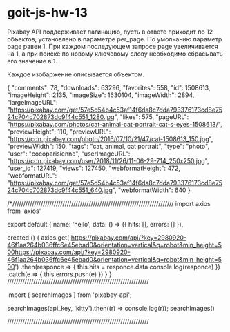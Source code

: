 # goit-js-hw-13

Pixabay API поддерживает пагинацию, пусть в ответе приходит по 12 объектов, установлено в параметре per_page. По умолчанию параметр page равен 1. При каждом последующем запросе page увеличивается на 1, а при поиске по новому ключевому слову необходимо сбрасывать его значение в 1.

Каждое изобаржение описывается объектом.

{
  "comments": 78,
  "downloads": 63296,
  "favorites": 558,
  "id": 1508613,
  "imageHeight": 2135,
  "imageSize": 1630104,
  "imageWidth": 2894,
  "largeImageURL": "https://pixabay.com/get/57e5d54b4c53af14f6da8c7dda793376173cd8e7524c704c702873dc9f44c551_1280.jpg",
  "likes": 575,
  "pageURL": "https://pixabay.com/photos/cat-animal-cat-portrait-cat-s-eyes-1508613/",
  "previewHeight": 110,
  "previewURL": "https://cdn.pixabay.com/photo/2016/07/10/21/47/cat-1508613_150.jpg",
  "previewWidth": 150,
  "tags": "cat, animal, cat portrait",
  "type": "photo",
  "user": "cocoparisienne",
  "userImageURL": "https://cdn.pixabay.com/user/2018/11/26/11-06-29-714_250x250.jpg",
  "user_id": 127419,
  "views": 127450,
  "webformatHeight": 472,
  "webformatURL": "https://pixabay.com/get/57e5d54b4c53af14f6da8c7dda793376173cd8e7524c704c702873dc9f44c551_640.jpg",
  "webformatWidth": 640
}

/*//////////////////////////////////////////////////////////////////////////
import axios from 'axios'

export default {
  name: 'hello',
  data: () => ({
    hits: [],
    errors: []
  }),

  created () {
    axios.get('https://pixabay.com/api/?key=2980920-46f1aa264b036ffc6e45ebad0&orientation=vertical&q=robot&min_height=500https://pixabay.com/api/?key=2980920-46f1aa264b036ffc6e45ebad0&orientation=vertical&q=robot&min_height=500')
    .then(responce => {
      this.hits = responce.data
      console.log(responce)
    })
    .catch(e => {
      this.errors.push(e)
    })
  }
}
/////////////////////////////////////////////////////////////////

import { searchImages } from 'pixabay-api';

searchImages(api_key, 'kitty').then((r) => console.log(r));
searchImages()

/////////////////////////////////////////////////////////////////